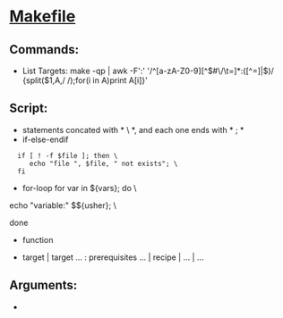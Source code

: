 [ Makefile ](https://www.gnu.org/software/make/manual/make.html)
======

## Commands:
- List Targets:   make -qp | awk -F':' '/^[a-zA-Z0-9][^$#\/\t=]*:([^=]|$)/ {split($1,A,/ /);for(i in A)print A[i]}'

## Script:
 - statements concated with * \ *,  and each one ends with * ; *
 - if-else-endif
 ```
   if [ ! -f $file ]; then \ 
      echo "file ", $file, " not exists"; \ 
   fi   
```   
 - for-loop
for var in ${vars}; do \ 

echo "variable:" $${usher}; \ 

done
 
 - function
 
 - target
|  target … : prerequisites …
|        recipe
|        …
|        …

## Arguments:
 - 
